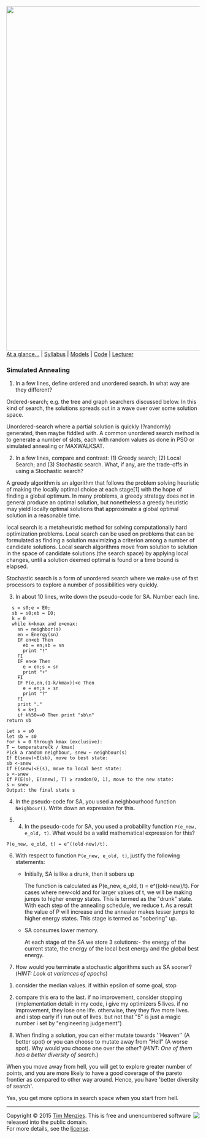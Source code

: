 [<img width=900 src="https://raw.githubusercontent.com/txt/mase/master/img/banner1.png">](https://github.com/txt/mase/blob/master/README.md)   
[At a glance...](https://github.com/txt/mase/blob/master/OVERVIEW.md) |
[Syllabus](https://github.com/txt/mase/blob/master/SYLLABUS.md) |
[Models](https://github.com/txt/mase/blob/master/MODELS.md) |
[Code](https://github.com/txt/mase/tree/master/src) |
[Lecturer](http://menzies.us) 


### Simulated Annealing

  1. In a few lines, define ordered and unordered search. In what way are they different?
  
  Ordered-search; e.g. the tree and graph searchers discussed below. In this kind of search, the solutions spreads out in a wave over over some solution space.

Unordered-search where a partial solution is quickly (?randomly) generated, then maybe fiddled with. A common unordered search method is to generate a number of slots, each with random values as done in PSO or simulated annealing or MAXWALKSAT.

  2. In a few lines, compare and contrast: (1) Greedy search; (2) Local Search; and (3) Stochastic search. What, if any, are the trade-offs in using a Stochastic search?
  
A greedy algorithm is an algorithm that follows the problem solving heuristic of making the locally optimal choice at each stage[1] with the hope of finding a global optimum. In many problems, a greedy strategy does not in general produce an optimal solution, but nonetheless a greedy heuristic may yield locally optimal solutions that approximate a global optimal solution in a reasonable time.

local search is a metaheuristic method for solving computationally hard optimization problems. Local search can be used on problems that can be formulated as finding a solution maximizing a criterion among a number of candidate solutions. Local search algorithms move from solution to solution in the space of candidate solutions (the search space) by applying local changes, until a solution deemed optimal is found or a time bound is elapsed.

Stochastic search is a form of unordered search where we make use of fast processors to explore a number of possibilities very quickly.

  3. In about 10 lines, write down the pseudo-code for SA. Number each line.
  

```
  s = s0;e = E0;
  sb = s0;eb = E0;
  k = 0
  while k<kmax and e<emax:
    sn = neighbor(s)
    en = Energy(sn)
    IF en<eb Then 
      eb = en;sb = sn
      print "!"
    FI
    IF en<e Then 
      e = en;s = sn
      print "+"
    FI
    IF P(e,en,(1-k/kmax))<e Then 
      e = en;s = sn
      print "?"
    FI
    print "."
    k = k+1
    if k%50==0 Then print "sb\n"
return sb

Let s = s0
let sb = s0
For k = 0 through kmax (exclusive):
T ← temperature(k ∕ kmax)
Pick a random neighbour, snew ← neighbour(s)
If E(snew)<E(sb), move to best state:
sb <-snew
If E(snew)<E(s), move to local best state:
s <-snew
If P(E(s), E(snew), T) ≥ random(0, 1), move to the new state:
s ← snew
Output: the final state s
```
  4. In the pseudo-code for SA, you used a neighbourhood function `Neighbour()`. Write down an expression for this.
  

  5. 4. In the pseudo-code for SA, you used a probability function `P(e_new, e_old, t)`. What would be a valid mathematical expression for this?
  
    P(e_new, e_old, t) = e^((old-new)/t).

  6. With respect to function `P(e_new, e_old, t)`, justify the following statements:
      * Initially, SA is like a drunk, then it sobers up
      
        The function is calculated as P(e_new, e_old, t) = e^((old-new)/t).
        For cases where new<old and for larger values of t, we will  be making jumps to higher energy states. This is termed as the "drunk" state. With each step of the annealing schedule, we reduce t. As a result the value of P will increase and the annealer makes lesser jumps to higher energy states. This stage is termed as "sobering" up.
      
      * SA consumes lower memory.
      
        At each stage of the SA we store 3 solutions:- the energy of the current state, the energy of the local best energy and the global best energy.

  7. How would you terminate a stochastic algorithms such as SA sooner? (*HINT: Look at variances of epochs*)
  
  1) consider the median values. if within epsilon of some goal, stop

2) compare this era to the last. if no improvement, consider stopping (implementation detail: in my code, i give my optimizers 5 lives.  if no improvement, they lose one life. otherwise, they they five more lives. and i stop early if i run out of lives. but not that "5" is just a magic number i set by "engineering judgement")
  
  8. When finding a solution, you can either mutate towards ''Heaven'' (A better spot) or you can choose to mutate away from "Hell" (A worse spot). Why would you choose one over the other? (*HINT: One of them has a better diversity of search.*)

When you move away from hell, you will get to explore greater number of points, and you are more likely to have a good coverage of the pareto frontier as compared to other way around. Hence, you have 'better diversity of search'.

Yes, you get more options in search space when you start from hell.

_________

<img align=right src="https://raw.githubusercontent.com/txt/mase/master/img/pd-icon.png">Copyright © 2015 [Tim Menzies](http://menzies.us).
This is free and unencumbered software released into the public domain.   
For more details, see the [license](https://github.com/txt/mase/blob/master/LICENSE.md).


